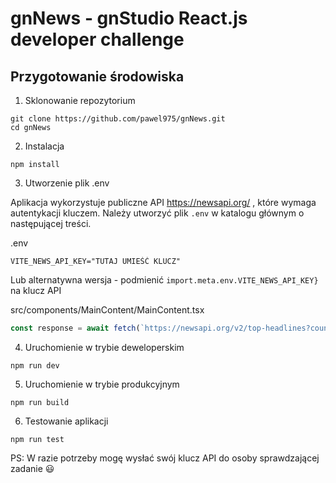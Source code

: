 # gnNews - gnStudio React.js developer challenge

## Przygotowanie środowiska

1. Sklonowanie repozytorium

```
git clone https://github.com/pawel975/gnNews.git
cd gnNews
```

2. Instalacja

```
npm install
```

3. Utworzenie plik .env

Aplikacja wykorzystuje publiczne API https://newsapi.org/ , które wymaga autentykacji kluczem. Należy utworzyć plik `.env` w katalogu głównym o następującej treści.

.env

```
VITE_NEWS_API_KEY="TUTAJ UMIEŚĆ KLUCZ"
```

Lub alternatywna wersja - podmienić `import.meta.env.VITE_NEWS_API_KEY}` na klucz API

src/components/MainContent/MainContent.tsx

```javascript
const response = await fetch(`https://newsapi.org/v2/top-headlines?country=${countryCode}&apiKey=${import.meta.env.VITE_NEWS_API_KEY}`)
```

4. Uruchomienie w trybie deweloperskim

```
npm run dev
```

5. Uruchomienie w trybie produkcyjnym

```
npm run build
```

6. Testowanie aplikacji

```
npm run test
```

PS: W razie potrzeby mogę wysłać swój klucz API do osoby sprawdzającej zadanie :smiley:
